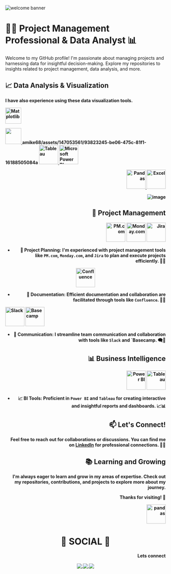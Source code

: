 



![welcome banner](https://github.com/amike68/amike68/assets/147053561/f2c4473e-cc6f-4b60-bdc3-ed588cde8d57)

# 👨‍💼 Project Management Professional & Data Analyst 📊

Welcome to my GitHub profile! I'm passionate about managing projects and harnessing data for insightful decision-making. Explore my repositories to insights related to project management, data analysis, and more.

## 📈 Data Analysis & Visualization

<b>I have also experience using these data visualization tools.<b>

<p align="left">
<a href="#" target="_blank"> <img src="https://matplotlib.org/stable/_images/sphx_glr_logos2_003.png" alt="Matplotlib" height="50"/> </a>
  <p align="centre">
<a href="#" target="_blank"> <img src="https://seaborn.pydata.org/_static/logo-wide-lightbg.svg" height="50"/> </a>     amike68/assets/147053561/93823245-be06-475c-81f1-16188505084a
<a href="#" target="_blank"> <img src="https://github.com//amike68/amike68/assets/147053561/8b418099-5e14-4f8b-b0ee-9c6fd1c1ff27" alt="Tableau" height="60"/> </a>
<a href="#" target="_blank"> <img src="https://insightsoftware.com/wp-content/uploads/2018/03/blog-microsoft-power-bi-solid-color.jpg" alt="Microsoft Power BI" height="60"/> </a>
</p> <div align="right">    <a href="#" target="_blank"> <img src="https://upload.wikimedia.org/wikipedia/commons/thumb/e/ed/Pandas_logo.svg/2560px-Pandas_logo.svg.png" alt="Pandas" height="60"/> </a>
  <a href="#" target="_blank"> <img src="https://github.com/yusufsjustit/amike68/assets/147053561/93823245-be06-475c-81f1-16188505084a" alt="Excel" height="60"/> </a>
  
 ![image](https://github.com/amike68/amike68/assets/147053561/93823245-be06-475c-81f1-16188505084a)


## 🚀 Project Management
<div align="right">
  <img src="https://example.com/pmcom-logo.png" alt="PM.com" width="60" height="60">
  <img src="https://example.com/monday-logo.png" alt="Monday.com" width="60" height="60">
  <img src="https://example.com/jira-logo.png" alt="Jira" width="60" height="60">
</div>

- 📆 Project Planning: I'm experienced with project management tools like `PM.com`, `Monday.com`, and `Jira` to plan and execute projects efficiently. 🚀📆

<div align="center">
  <img src="https://example.com/confluence-logo.png" alt="Confluence" width="60" height="60">
</div>

- 📝 Documentation: Efficient documentation and collaboration are facilitated through tools like `Confluence`. 📄📎

<div align="left">
  <img src="https://example.com/slack-logo.png" alt="Slack" width="60" height="60">
  <img src="https://example.com/basecamp-logo.png" alt="Basecamp" width="60" height="60">
</div>

- 💬 Communication: I streamline team communication and collaboration with tools like `Slack` and `Basecamp. 🗨️🏢

## 📊 Business Intelligence
<div align="right">
  <img src="https://example.com/powerbi-logo.png" alt="Power BI" width="60" height="60">
  <img src="https://example.com/tableau-logo.png" alt="Tableau" width="60" height="60">
</div>

- 📈 BI Tools: Proficient in `Power BI` and `Tableau` for creating interactive and insightful reports and dashboards. 📈📊

## 📫 Let's Connect!
Feel free to reach out for collaborations or discussions. You can find me on [LinkedIn](https://www.linkedin.com/in/your-profile-link) for professional connections. 📧🤝

## 📚 Learning and Growing
I'm always eager to learn and grow in my areas of expertise. Check out my repositories, contributions, and projects to explore more about my journey.

Thanks for visiting! 🚀


 <img src="![image](https://github.com/amike68/amike68/assets/147053561/dca0cd7d-68c3-4f40-a8e8-05f13d172a05)
" alt="pandas" width="60" height="60">

<div align="center"> <h1 align="center"> 👨 SOCIAL 👩 </h1> </div> 

<b>Lets connect</b> 

<p align="center"> 

 

<a href="https://www.linkedin.com/in/estheramike/"> 

  <img align="center" src="https://img.shields.io/badge/linkedin-%230077B5.svg?&style=for-the-badge&logo=linkedin&logoColor=white" /> 

</a> 

 

<a href="https://public.tableau.com/app/profile/esther.amike/"> 


  <img align="center" src="https://img.shields.io/badge/-Tableau-1e376b?style=for-the-badge&logo=tableau&logoColor=white"  /> 

</a> 

 

<a href="mailto:esther.amike@googlemail.com">   

  <img align="center" src="https://img.shields.io/badge/gmail-f1f2f6.svg?&style=for-the-badge&logo=gmail&logoColor=red"  /> 

</a> 

 

</p> 

 
